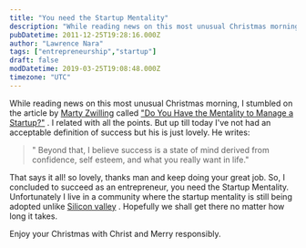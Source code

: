 ```yaml
---
title: "You need the Startup Mentality"
description: "While reading news on this most unusual Christmas morning, I stumbled on an article by Marty Zwilling about the startup mentality and its importance for entrepreneurs."
pubDatetime: 2011-12-25T19:28:16.000Z
author: "Lawrence Nara"
tags: ["entrepreneurship","startup"]
draft: false
modDatetime: 2019-03-25T19:08:48.000Z
timezone: "UTC"
---
```


While reading news on this most unusual Christmas morning, I stumbled on the article by [Marty Zwilling](http://www.caycon.com/consultant-Marty-Zwilling.php "Visit Marty Zwilling’s website") called ["Do You Have the Mentality to Manage a Startup?"](http://wasa.me/Ru8H) . I related with all the points. But up till today I've not had an acceptable definition of success but his is just lovely. He writes:

> " Beyond that, I believe success is a state of mind derived from confidence, self esteem, and what you really want in life."

That says it all! so lovely, thanks man and keep doing your great job. So, I concluded to succeed as an entrepreneur, you need the Startup Mentality. Unfortunately I live in a community where the startup mentality is still being adopted unlike [Silicon valley](http://en.wikipedia.org/wiki/Silicon_Valley) . Hopefully we shall get there no matter how long it takes.

Enjoy your Christmas with Christ and Merry responsibly.
